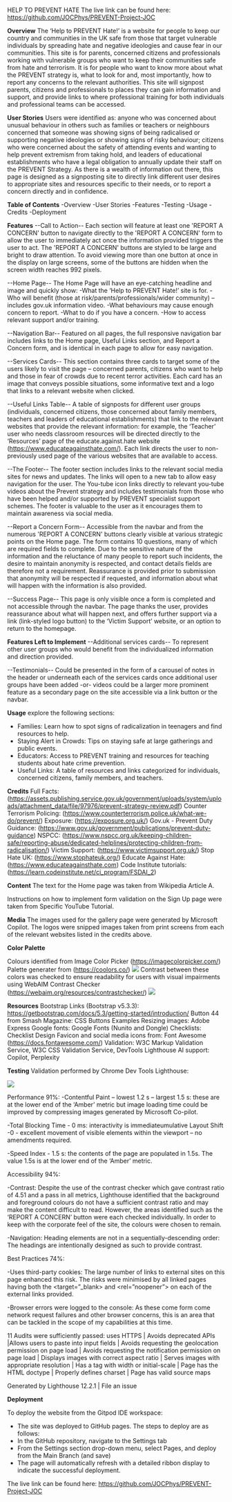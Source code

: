HELP TO PREVENT HATE
The live link can be found here: https://github.com/JOCPhys/PREVENT-Project-JOC

__Overview__
The ‘Help to PREVENT Hate!’ is a website for people to keep our country and communities in the UK safe from those that target vulnerable individuals by spreading hate and negative ideologies and cause fear in our communities. This site is for parents, concerned citizens and professionals working with vulnerable groups who want to keep their communities safe from hate and terrorism. It is for people who want to know more about what the PREVENT strategy is, what to look for and, most importantly, how to report any concerns to the relevant authorities. This site will signpost parents, citizens and professionals to places they can gain information and support, and provide links to where professional training for both individuals and professional teams can be accessed. 

__User Stories__
Users were identified as: anyone who was concerned about unusual behaviour in others such as families or teachers or neighbours concerned that someone was showing signs of being radicalised or supporting negative ideologies or showing signs of risky behaviour; citizens who were concerned about the safety of attending events and wanting to help prevent extremism from taking hold, and leaders of educational establishments who have a legal obligation to annually update their staff on the PREVENT Strategy. 
As there is a wealth of information out there, this page is designed as a signposting site to directly link different user desires to appropriate sites and resources specific to their needs, or to report a concern directly and in confidence. 

__Table of Contents__
-Overview
-User Stories
-Features
-Testing
-Usage
-Credits
-Deployment

__Features__
--Call to Action--
 Each section will feature at least one 'REPORT A CONCERN' button to navigate directly to the 'REPORT A CONCERN' form to allow the user to immediately act once the information provided triggers the user to act.
 The 'REPORT A CONCERN' buttons are styled to be large and bright to draw attention. To avoid viewing more than one button at once in the display on large screens, some of the buttons are hidden when the screen width reaches 992 pixels.

--Home Page--
 The Home Page will have an eye-catching headline and image and quickly show:
  -What the ‘Help to PREVENT Hate!’ site is for.
  -Who will benefit (those at risk/parents/professionals/wider community) – includes gov.uk information video.
  -What behaviours may cause enough concern to report.
  -What to do if you have a concern.
  -How to access relevant support and/or training.

--Navigation Bar--
 Featured on all pages, the full responsive navigation bar includes links to the Home page, Useful Links section, and Report a Concern form, and is identical in each page to allow for easy navigation.

--Services Cards--
This section contains three cards to target some of the users likely to visit the page – concerned parents, citizens who want to help and those in fear of crowds due to recent terror activities. Each card has an image that conveys possible situations, some informative text and a logo that links to a relevant website when clicked. 

--Useful Links Table--
 A table of signposts for different user groups (individuals, concerned citizens, those concerned about family members, teachers and leaders of educational establishments) that link to the relevant websites that provide the relevant information: for example, the ‘Teacher’ user who needs classroom resources will be directed directly to the ‘Resources’ page of the educate.against.hate website (https://www.educateagainsthate.com/). Each link directs the user to non-previously used page of the various websites that are available to access. 

--The Footer--
The footer section includes links to the relevant social media sites for news and updates. The links will open to a new tab to allow easy navigation for the user. 
The You-tube icon links directly to relevant you-tube videos about the Prevent strategy and includes testimonials from those who have been helped and/or supported by PREVENT specialist support schemes.
The footer is valuable to the user as it encourages them to maintain awareness via social media.


--Report a Concern Form--
 Accessible from the navbar and from the numerous 'REPORT A CONCERN' buttons clearly visible at various strategic points on the Home page. 
 The form contains 10 questions, many of which are required fields to complete. Due to the sensitive nature of the information and the reluctance of many people to report such incidents, the desire to maintain anonymity is respected, and contact details fields are therefore not a requirement. Reassurance is provided prior to submission that anonymity will be respected if requested, and information about what will happen with the information is also provided.

--Success Page--
 This page is only visible once a form is completed and not accessible through the navbar. The page thanks the user, provides reassurance about what will happen next, and offers further support via a link (link-styled logo button) to the ‘Victim Support’ website, or an option to return to the homepage.

__Features Left to Implement__
--Additional services cards--
To represent other user groups who would benefit from the individualized information and direction provided.

--Testimonials--
Could be presented in the form of a carousel of notes in the header or underneath each of the services cards once additional user groups have been added 
-or-
 videos could be a larger more prominent feature as a secondary page on the site accessible via a link button or the navbar.


__Usage__
 explore the following sections:

- Families: Learn how to spot signs of radicalization in teenagers and find resources to help.
- Staying Alert in Crowds: Tips on staying safe at large gatherings and public events.
- Educators: Access to PREVENT training and resources for teaching students about hate crime prevention.
- Useful Links: A table of resources and links categorized for individuals, concerned citizens, family members, and teachers.

__Credits__
Full Facts: (https://assets.publishing.service.gov.uk/government/uploads/system/uploads/attachment_data/file/97976/prevent-strategy-review.pdf)
Counter Terrorism Policing: (https://www.counterterrorism.police.uk/what-we-do/prevent/)
Exposure: (https://exposure.org.uk/)
Gov.uk - Prevent Duty Guidance: (https://www.gov.uk/government/publications/prevent-duty-guidance)
NSPCC: (https://www.nspcc.org.uk/keeping-children-safe/reporting-abuse/dedicated-helplines/protecting-children-from-radicalisation/)
Victim Support: (https://www.victimsupport.org.uk/)
Stop Hate UK: (https://www.stophateuk.org/)
Educate Against Hate: (https://www.educateagainsthate.com)
Code Institute tutorials: (https://learn.codeinstitute.net/ci_program/FSDAI_2)


__Content__
The text for the Home page was taken from Wikipedia Article A.

Instructions on how to implement form validation on the Sign Up page were taken from Specific YouTube Tutorial.



__Media__
The images used for the gallery page were generated by Microsoft Copilot.
The logos were snipped images taken from print screens from each of the relevant websites listed in the credits above.

__Color Palette__

Colours identified from Image Color Picker (https://imagecolorpicker.com/)
Palette generater from (https://coolors.co/)  <img src="assets/README-Images/Readme-colour-palette.png">
Contrast between these colors was checked to ensure readability for users with visual impairments using WebAIM Contrast Checker (https://webaim.org/resources/contrastchecker/) <img src="assets/README-Images/contrast-checker.png">

__Resources__
Bootstrap Links (Bootstrap v5.3.3): https://getbootstrap.com/docs/5.3/getting-started/introduction/
Button 44 from Smash Magazine: CSS Buttons Examples
Resizing images: Adobe Express 
Google fonts: Google Fonts (Nunito and Dongle)
Checklists: Checklist Design
Favicon and social media icons from: Font Awesome (https://docs.fontawesome.com/)
Validation: W3C Markup Validation Service, W3C CSS Validation Service, DevTools Lighthouse
AI support: Copilot, Perplexity

__Testing__
Validation performed by Chrome Dev Tools Lighthouse:

<img src="assets/README-Images/Readme-Lighthouse-validator-Chrome-Dev-Tools.png">

Performance 91%: 
 -Contentful Paint – lowest 1.2 s – largest 1.5 s:  these are at the lower end of the ‘Amber’ metric but image loading time could be improved by compressing images generated by Microsoft Co-pilot.

 -Total Blocking Time - 0 ms: interactivity is immediateumulative Layout Shift -0  - excellent movement of visible elements within the viewport – no amendments required.

 -Speed Index - 1.5 s: the contents of the page are populated in 1.5s. The value 1.5s is at the lower end of the ‘Amber’ metric.

Accessibility 94%: 

 -Contrast: Despite the use of the contrast checker which gave contrast ratio of 4.51 and a pass in all metrics, Lighthouse identified that the background and foreground colours do not have a sufficient contrast ratio and may make the content difficult to read. However, the areas identified such as the ‘REPORT A CONCERN’ button were each checked individually. In order to keep with the corporate feel of the site, the colours were chosen to remain. 

 -Navigation: Heading elements are not in a sequentially-descending order: The headings are intentionally designed as such to provide contrast. 

Best Practices 74%:

 -Uses third-party cookies: The large number of links to external sites on this page enhanced this risk.  The risks were minimised by all linked pages having both the <target=”_blank> and <rel=”noopener”> on each of the external links provided.

-Browser errors were logged to the console: As these come form come network request failures and other browser concerns, this is an area that can be tackled in the scope of my capabilities at this time. 

11 Audits were sufficiently passed: uses HTTPS  | Avoids deprecated APIs |Allows users to paste into input fields | Avoids requesting the geolocation permission on page load | Avoids requesting the notification permission on page load | Displays images with correct aspect ratio | Serves images with appropriate resolution | Has a <meta name="viewport"> tag with width or initial-scale | Page has the HTML doctype | Properly defines charset | Page has valid source maps
	
Generated by Lighthouse 12.2.1 | File an issue


__Deployment__

To deploy the website from the Gitpod IDE workspace:
 - The site was deployed to GitHub pages. The steps to deploy are as follows:
 - In the GitHub repository, navigate to the Settings tab
 - From the Settings section drop-down menu, select Pages, and deploy from the Main Branch (and save)
 - The page will automatically refresh with a detailed ribbon display to indicate the successful deployment.

The live link can be found here: https://github.com/JOCPhys/PREVENT-Project-JOC
